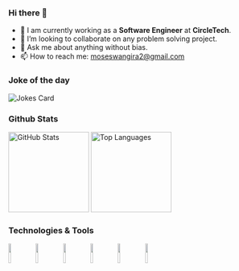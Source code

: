 ### Hi there 👋

- 🌱 I am currently working as a <b>Software Engineer</b> at <b>CircleTech</b>.
- 👯 I’m looking to collaborate on any problem solving project.
- 💬 Ask me about anything without bias.
- 📫 How to reach me: moseswangira2@gmail.com

### Joke of the day
![Jokes Card](https://readme-jokes.vercel.app/api)

### Github Stats
<p>
  <img src="https://github-readme-stats.vercel.app/api?username=MosesWangira&show_icons=true&theme=radical&count_private=true" alt="GitHub Stats" height="160"/>
  <!-- <img src="https://github-readme-streak-stats.herokuapp.com/?user=MosesWangira&theme=radical" height="160"/> -->
  <img src="https://github-readme-stats.vercel.app/api/top-langs?username=MosesWangira&langs_count=10&hide=html&layout=compact&theme=radical" alt="Top Languages" height="160"/>
</p>

### Technologies & Tools
<p>
<img width="10%" src="https://www.vectorlogo.zone/logos/kotlinlang/kotlinlang-ar21.svg">
<img width="10%" src="https://www.vectorlogo.zone/logos/nodejs/nodejs-ar21.svg">
<img width="10%" src="https://www.vectorlogo.zone/logos/typescriptlang/typescriptlang-ar21.svg">
<img width="10%" src="https://www.vectorlogo.zone/logos/amazon_aws/amazon_aws-ar21.svg">
<img width="10%" src="https://www.vectorlogo.zone/logos/javascript/javascript-ar21.svg">
<img width="10%" src="https://www.vectorlogo.zone/logos/flutterio/flutterio-ar21.svg">
</p>




